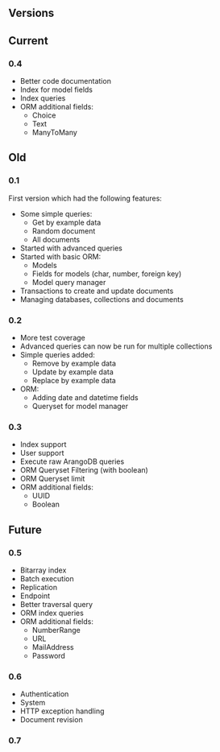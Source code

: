 Versions
---------

## Current

### 0.4
- Better code documentation
- Index for model fields
- Index queries
- ORM additional fields:
    - Choice
    - Text
    - ManyToMany

## Old

### 0.1
First version which had the following features:

- Some simple queries:
    - Get by example data
    - Random document
    - All documents
- Started with advanced queries
- Started with basic ORM:
    - Models
    - Fields for models (char, number, foreign key)
    - Model query manager
- Transactions to create and update documents
- Managing databases, collections and documents

### 0.2

- More test coverage
- Advanced queries can now be run for multiple collections
- Simple queries added:
    - Remove by example data
    - Update by example data
    - Replace by example data
- ORM:
    - Adding date and datetime fields
    - Queryset for model manager
    
### 0.3
- Index support
- User support
- Execute raw ArangoDB queries
- ORM Queryset Filtering (with boolean)
- ORM Queryset limit
- ORM additional fields:
    - UUID
    - Boolean

## Future

### 0.5
- Bitarray index
- Batch execution
- Replication
- Endpoint
- Better traversal query
- ORM index queries
- ORM additional fields:
    - NumberRange
    - URL
    - MailAddress
    - Password

### 0.6
- Authentication
- System
- HTTP exception handling
- Document revision

### 0.7